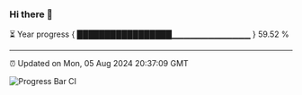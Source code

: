 ### Hi there 👋

⏳ Year progress { █████████████████▁▁▁▁▁▁▁▁▁▁▁▁▁ } 59.52 %

---

⏰ Updated on Mon, 05 Aug 2024 20:37:09 GMT

![Progress Bar CI](https://github.com/IshwaranRudhara/GIT-ACTION/workflows/Progress%20Bar%20CI/badge.svg)
